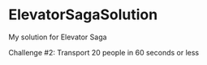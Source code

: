 # ElevatorSagaSolution
My solution for Elevator Saga


Challenge #2: Transport 20 people in 60 seconds or less

